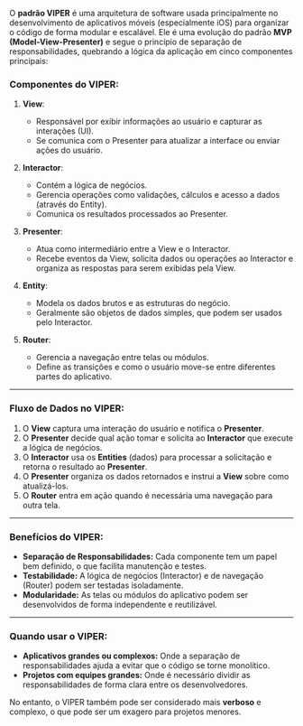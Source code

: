 O **padrão VIPER** é uma arquitetura de software usada principalmente no desenvolvimento de aplicativos móveis (especialmente iOS) para organizar o código de forma modular e escalável. Ele é uma evolução do padrão **MVP (Model-View-Presenter)** e segue o princípio de separação de responsabilidades, quebrando a lógica da aplicação em cinco componentes principais:

### Componentes do VIPER:

1. **View**:
    
    - Responsável por exibir informações ao usuário e capturar as interações (UI).
    - Se comunica com o Presenter para atualizar a interface ou enviar ações do usuário.
2. **Interactor**:
    
    - Contém a lógica de negócios.
    - Gerencia operações como validações, cálculos e acesso a dados (através do Entity).
    - Comunica os resultados processados ao Presenter.
3. **Presenter**:
    
    - Atua como intermediário entre a View e o Interactor.
    - Recebe eventos da View, solicita dados ou operações ao Interactor e organiza as respostas para serem exibidas pela View.
4. **Entity**:
    
    - Modela os dados brutos e as estruturas do negócio.
    - Geralmente são objetos de dados simples, que podem ser usados pelo Interactor.
5. **Router**:
    
    - Gerencia a navegação entre telas ou módulos.
    - Define as transições e como o usuário move-se entre diferentes partes do aplicativo.

---

### Fluxo de Dados no VIPER:

1. O **View** captura uma interação do usuário e notifica o **Presenter**.
2. O **Presenter** decide qual ação tomar e solicita ao **Interactor** que execute a lógica de negócios.
3. O **Interactor** usa os **Entities** (dados) para processar a solicitação e retorna o resultado ao **Presenter**.
4. O **Presenter** organiza os dados retornados e instrui a **View** sobre como atualizá-los.
5. O **Router** entra em ação quando é necessária uma navegação para outra tela.

---

### Benefícios do VIPER:

- **Separação de Responsabilidades:** Cada componente tem um papel bem definido, o que facilita manutenção e testes.
- **Testabilidade:** A lógica de negócios (Interactor) e de navegação (Router) podem ser testadas isoladamente.
- **Modularidade:** As telas ou módulos do aplicativo podem ser desenvolvidos de forma independente e reutilizável.

---

### Quando usar o VIPER:

- **Aplicativos grandes ou complexos:** Onde a separação de responsabilidades ajuda a evitar que o código se torne monolítico.
- **Projetos com equipes grandes:** Onde é necessário dividir as responsabilidades de forma clara entre os desenvolvedores.

No entanto, o VIPER também pode ser considerado mais **verboso** e complexo, o que pode ser um exagero para projetos menores.